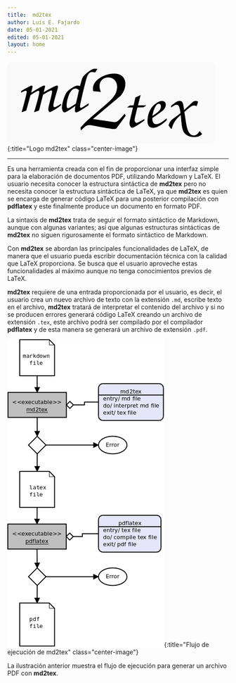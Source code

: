 ```yaml
---
title:  md2tex
author: Luis E. Fajardo
date: 05-01-2021
edited: 05-01-2021
layout: home
---
```


![md2tex logo][1]{:title="Logo md2tex" class="center-image"}
***
Es una herramienta creada con el fin de proporcionar una interfaz simple
para la elaboración de documentos PDF, utilizando Markdown y LaTeX. El
usuario necesita conocer la estructura sintáctica de **md2tex** pero no necesita 
conocer la estructura sintáctica de LaTeX, ya que **md2tex** es quien se encarga 
de generar código LaTeX para una posterior compilación con **pdflatex** y este 
finalmente produce un documento en formato PDF.

La sintaxis de **md2tex** trata de seguir el formato sintáctico de Markdown, aunque
con algunas variantes; así que algunas estructuras sintácticas de **md2tex** no siguen
rigurosamente el formato sintáctico de Markdown. 

Con **md2tex** se abordan las principales funcionalidades de LaTeX, de manera que el usuario
pueda escribir documentación técnica con la calidad que LaTeX proporciona. Se busca que el 
usuario aproveche estas funcionalidades al máximo aunque no tenga conocimientos previos de LaTeX.

**md2tex** requiere de una entrada proporcionada por el usuario, es decir, el usuario crea un nuevo
archivo de texto con la extensión `.md`, escribe texto en el archivo, **md2tex** tratará de interpretar
el contenido del archivo y si no se producen errores generará código LaTeX creando un archivo de extensión
`.tex`, este archivo podrá ser compilado por el compilador **pdflatex** y de esta manera se generará un 
archivo de extensión `.pdf`.

![md2tex control flow][2]{:title="Flujo de ejecución de md2tex" class="center-image"}

La ilustración anterior muestra el flujo de ejecución para generar un archivo PDF con **md2tex**. 

[1]: /assets/images/md2tex.png
[2]: /assets/images/flujo-ejecucion-md2tex.png
